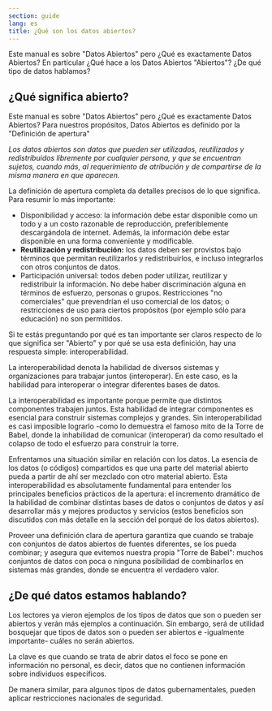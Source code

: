 ```yaml
---
section: guide
lang: es
title: ¿Qué son los datos abiertos?
---
```


Este manual es sobre "Datos Abiertos" pero ¿Qué es exactamente Datos Abiertos? En particular ¿Qué hace a los Datos Abiertos "Abiertos"? ¿De qué tipo de datos hablamos?

## ¿Qué significa abierto?

Este manual es sobre "Datos Abiertos" pero ¿Qué es exactamente Datos Abiertos? Para nuestros propósitos, Datos Abiertos es definido por la "Definición de apertura"

*Los datos abiertos son datos que pueden ser utilizados, reutilizados y redistribuidos libremente por cualquier persona, y que se encuentran sujetos, cuando más, al requerimiento de atribución y de compartirse de la misma manera en que aparecen.*

La definición de apertura completa da detalles precisos de lo que significa. Para resumir lo más importante:

-   Disponibilidad y acceso: la información debe estar disponible como un todo y a un costo razonable de reproducción, preferiblemente descargándola de internet. Además, la información debe estar disponible en una forma conveniente y modificable.
-   **Reutilización y redistribución:** los datos deben ser provistos bajo términos que permitan reutilizarlos y redistribuirlos, e incluso integrarlos con otros conjuntos de datos.
-   Participación universal: todos deben poder utilizar, reutilizar y redistribuir la información. No debe haber discriminación alguna en términos de esfuerzo, personas o grupos. Restricciones "no comerciales" que prevendrían el uso comercial de los datos; o restricciones de uso para ciertos propósitos (por ejemplo sólo para educación) no son permitidos.

Si te estás preguntando por qué es tan importante ser claros respecto de lo que significa ser "Abierto" y por qué se usa esta definición, hay una respuesta simple: interoperabilidad.

La interoperabilidad denota la habilidad de diversos sistemas y organizaciones para trabajar juntos (interoperar). En este caso, es la habilidad para interoperar o integrar diferentes bases de datos.

La interoperabilidad es importante porque permite que distintos componentes trabajen juntos. Esta habilidad de integrar componentes es esencial para construir sistemas complejos y grandes. Sin interoperabilidad es casi imposible lograrlo -como lo demuestra el famoso mito de la Torre de Babel, donde la inhabilidad de comunicar (interoperar) da como resultado el colapso de todo el esfuerzo para construir la torre.

Enfrentamos una situación similar en relación con los datos. La esencia de los datos (o códigos) compartidos es que una parte del material abierto pueda a partir de ahí ser mezclado con otro material abierto. Esta interoperabilidad es absolutamente fundamental para entender los principales beneficios prácticos de la apertura: el incremento dramático de la habilidad de combinar distintas bases de datos o conjuntos de datos y así desarrollar más y mejores productos y servicios (estos beneficios son discutidos con más detalle en la sección del porqué de los datos abiertos).

Proveer una definición clara de apertura garantiza que cuando se trabaje con conjuntos de datos abiertos de fuentes diferentes, se los pueda combinar; y asegura que evitemos nuestra propia "Torre de Babel": muchos conjuntos de datos con poca o ninguna posibilidad de combinarlos en sistemas más grandes, donde se encuentra el verdadero valor.

## ¿De qué datos estamos hablando?

Los lectores ya vieron ejemplos de los tipos de datos que son o pueden ser abiertos y verán más ejemplos a continuación. Sin embargo, será de utilidad bosquejar que tipos de datos son o pueden ser abiertos e -igualmente importante- cuáles no serán abiertos.

La clave es que cuando se trata de abrir datos el foco se pone en información no personal, es decir, datos que no contienen información sobre individuos específicos.

De manera similar, para algunos tipos de datos gubernamentales, pueden aplicar restricciones nacionales de seguridad.